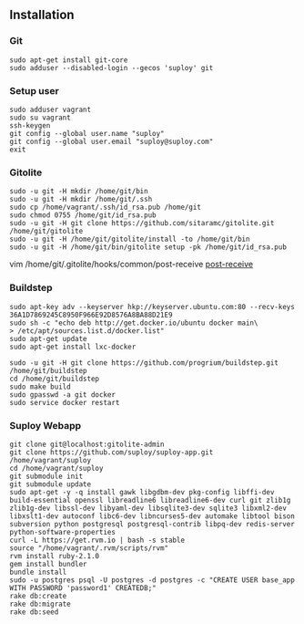 Installation
------------

### Git

	sudo apt-get install git-core
	sudo adduser --disabled-login --gecos 'suploy' git

### Setup user

	sudo adduser vagrant
	sudo su vagrant
	ssh-keygen
	git config --global user.name "suploy"
	git config --global user.email "suploy@suploy.com"
	exit

### Gitolite

	sudo -u git -H mkdir /home/git/bin
	sudo -u git -H mkdir /home/git/.ssh
	sudo cp /home/vagrant/.ssh/id_rsa.pub /home/git
	sudo chmod 0755 /home/git/id_rsa.pub
	sudo -u git -H git clone https://github.com/sitaramc/gitolite.git /home/git/gitolite
	sudo -u git -H /home/git/gitolite/install -to /home/git/bin
	sudo -u git -H /home/git/bin/gitolite setup -pk /home/git/id_rsa.pub

vim /home/git/.gitolite/hooks/common/post-receive
[post-receive](doc/config/post-receive)

### Buildstep

	sudo apt-key adv --keyserver hkp://keyserver.ubuntu.com:80 --recv-keys 36A1D7869245C8950F966E92D8576A8BA88D21E9
	sudo sh -c "echo deb http://get.docker.io/ubuntu docker main\
	> /etc/apt/sources.list.d/docker.list"
	sudo apt-get update
	sudo apt-get install lxc-docker

	sudo -u git -H git clone https://github.com/progrium/buildstep.git /home/git/buildstep
	cd /home/git/buildstep
	sudo make build
	sudo gpasswd -a git docker
	sudo service docker restart

### Suploy Webapp

	git clone git@localhost:gitolite-admin
	git clone https://github.com/suploy/suploy-app.git /home/vagrant/suploy
	cd /home/vagrant/suploy
	git submodule init
	git submodule update
	sudo apt-get -y -q install gawk libgdbm-dev pkg-config libffi-dev build-essential openssl libreadline6 libreadline6-dev curl git zlib1g zlib1g-dev libssl-dev libyaml-dev libsqlite3-dev sqlite3 libxml2-dev libxslt1-dev autoconf libc6-dev libncurses5-dev automake libtool bison subversion python postgresql postgresql-contrib libpq-dev redis-server python-software-properties
	curl -L https://get.rvm.io | bash -s stable
	source "/home/vagrant/.rvm/scripts/rvm"
	rvm install ruby-2.1.0
	gem install bundler
	bundle install
	sudo -u postgres psql -U postgres -d postgres -c "CREATE USER base_app WITH PASSWORD 'password1' CREATEDB;"
	rake db:create
	rake db:migrate
	rake db:seed
